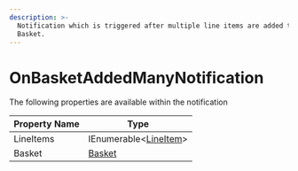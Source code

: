 ```yaml
---
description: >-
  Notification which is triggered after multiple line items are added to the
  Basket.
---
```


# OnBasketAddedManyNotification

The following properties are available within the notification

| Property Name | Type                                                                      |
| ------------- | ------------------------------------------------------------------------- |
| LineItems     | IEnumerable<[LineItem](../../core-services/object-reference/lineitem.md)> |
| Basket        | [Basket](../../core-services/object-reference/basket.md)                  |

